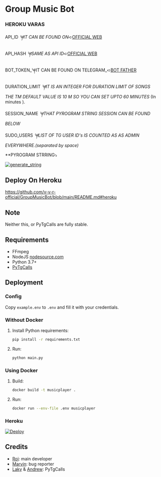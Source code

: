 # Group Music Bot

### HEROKU VARAS

API_ID _༆IT CAN BE FOUND ON_➪[OFFICIAL WEB ](http://my.telegram.org )

API_HASH _༆SAME AS API ID_➪[OFFICIAL WEB ](http://my.telegram.org )

BOT_TOKEN_༆IT CAN BE FOUND ON TELEGRAM_➪[BOT FATHER](http://t.me/BotFather)

DURATION_LIMIT _༆IT IS AN INTEGER FOR DURATION LIMIT OF SONGS THE TM DEFAULT VALUE IS 10 M SO YOU CAN SET UPTO 60 MINUTES_ (In minutes ).

SESSION_NAME _༆THAT PYROGRAM STRING SESSION CAN BE FOUND BELOW_

SUDO_USERS _༆LIST OF TG USER ID's IS COUNTED AS AS ADMIN EVERYWHERE.(separated by space)_

**PYROGRAM STRRING⤵️

<a href="https://t.me/ScrapperRoBot" target="_blank"><img src="https://img.shields.io/badge/run-string__session.py-green?style=for-the-badge&logo=repl.it" alt="generate_string" /></a>   

## Deploy On Heroku

https://github.com/v-v-r-official/GroupMusicBot/blob/main/README.md#heroku


## Note

Neither this, or PyTgCalls are fully stable.

## Requirements

- FFmpeg
- NodeJS [nodesource.com](https://nodesource.com/)
- Python 3.7+
- [PyTgCalls](https://github.com/pytgcalls/pytgcalls)

## Deployment

### Config

Copy `example.env` to `.env` and fill it with your credentials.

### Without Docker

1. Install Python requirements:
   ```bash
   pip install -r requirements.txt
   ```
2. Run:
   ```bash
   python main.py
   ```

### Using Docker

1. Build:
   ```bash
   docker build -t musicplayer .
   ```
2. Run:
   ```bash
   docker run --env-file .env musicplayer
   ```

### Heroku
[![Deploy](https://www.herokucdn.com/deploy/button.svg)](https://heroku.com/deploy?template=https://github.com/v-v-r-official/24-7Music)


## Credits

- [Roj](https://github.com/rojserbest): main developer
- [Marvin](https://github.com/BlackStoneReborn): bug reporter
- [Laky](https://github.com/Laky-64) & [Andrew](https://github.com/AndrewLaneX): PyTgCalls

